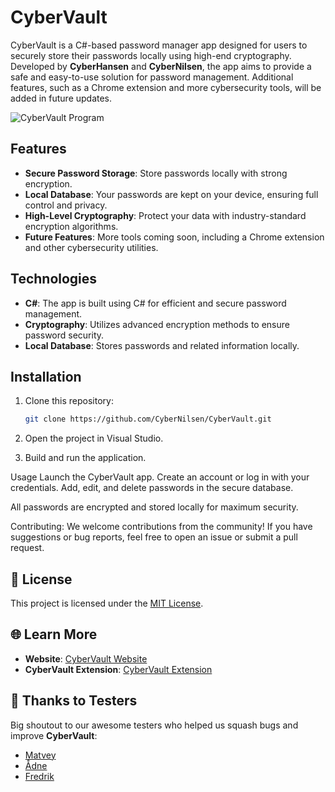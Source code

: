 # CyberVault

CyberVault is a C#-based password manager app designed for users to securely store their passwords locally using high-end cryptography. Developed by **CyberHansen** and **CyberNilsen**, the app aims to provide a safe and easy-to-use solution for password management. Additional features, such as a Chrome extension and more cybersecurity tools, will be added in future updates.

![CyberVault Program](https://github.com/user-attachments/assets/bb1e3ba5-e5fc-482a-af33-45916fd85740)


## Features

- **Secure Password Storage**: Store passwords locally with strong encryption.
- **Local Database**: Your passwords are kept on your device, ensuring full control and privacy.
- **High-Level Cryptography**: Protect your data with industry-standard encryption algorithms.
- **Future Features**: More tools coming soon, including a Chrome extension and other cybersecurity utilities.

## Technologies

- **C#**: The app is built using C# for efficient and secure password management.
- **Cryptography**: Utilizes advanced encryption methods to ensure password security.
- **Local Database**: Stores passwords and related information locally.

## Installation

1. Clone this repository:

   ```bash
   git clone https://github.com/CyberNilsen/CyberVault.git
2. Open the project in Visual Studio.

3. Build and run the application.

Usage
Launch the CyberVault app.
Create an account or log in with your credentials.
Add, edit, and delete passwords in the secure database.

All passwords are encrypted and stored locally for maximum security.

Contributing:
We welcome contributions from the community! If you have suggestions or bug reports, feel free to open an issue or submit a pull request.

## 📜 License

This project is licensed under the [MIT License](LICENSE).


## 🌐 Learn More

- **Website**: [CyberVault Website](https://cybernilsen.github.io/CyberVault-website/index.html)
- **CyberVault Extension**: [CyberVault Extension](https://github.com/CyberNilsen/CyberVaultExtension)

## 🙌 Thanks to Testers

Big shoutout to our awesome testers who helped us squash bugs and improve **CyberVault**:

- [Matvey](https://github.com/JahBoiMat)
- [Ådne](https://github.com/Adnelilleskare)
- [Fredrik](https://github.com/JahnTeigen)
